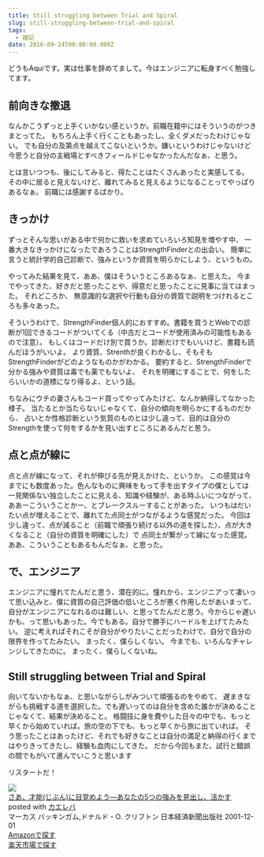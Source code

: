 ```yaml
---
title: Still struggling between Trial and Spiral
slug: still-struggling-between-trial-and-spiral
tags:
  - 雑記
date: 2016-09-24T00:00:00.000Z
---
```

どうもAquiです。実は仕事を辞めてまして。今はエンジニアに転身すべく勉強してます。

## 前向きな撤退
なんかこうずっと上手くいかない感というか。前職在籍中にはそういうのがつきまとってた。
もちろん上手く行くこともあったし、全くダメだったわけじゃない。
でも自分の及第点を越えてこないというか。嫌いというわけじゃないけど
今思うと自分の主戦場とすべきフィールドじゃなかったんだなぁ、と思う。

とは言いつつも、後にしてみると、得たことはたくさんあったと実感してる。
その中に居ると見えないけど、離れてみると見えるようになることってやっぱりあるなぁ。
前職には感謝するばかり。

## きっかけ
ずっとそんな思いがある中で何かに救いを求めていろいろ知見を増やす中、
一番大きなきっかけになったであろうことはStrengthFinderとの出会い。
簡単に言うと統計学的自己診断で、強みというか資質を明らかにしよう、というもの。

やってみた結果を見て、ああ、僕はそういうところあるなぁ、と思えた。
今までやってきた、好きだと思ったことや、得意だと思ったことに見事に当てはまった。
それどころか、 無意識的な選択や行動も自分の資質で説明をつけれるところも多々あった。

そういうわけで、StrengthFinder個人的におすすめ。書籍を買うとWebでの診断が1回できるコードがついてくる（中古だとコードが使用済みの可能性もあるので注意）。
もしくはコードだけ別で買うか。診断だけでもいいけど、書籍も読んだほうがいいよ。
より資質、Strenthが良くわかるし、そもそもStrengthFinderがどのようなものかがわかる。
要約すると、StrengthFinderで分かる強みや資質は毒でも薬でもないよ、
それを明確にすることで、何をしたらいいかの道標になり得るよ、という話。

ちなみにウチの妻さんもコード買ってやってみたけど、なんか納得してなかった様子。
当たるとか当たらないじゃなくて、自分の傾向を明らかにするものだから、
占いとか性格診断という気質のものとは少し違って、目的は自分のStrengthを使って何をするかを見い出すところにあるんだと思う。

## 点と点が線に
点と点が線になって、それが伸びる先が見えかけた、というか。
この感覚は今までにも数度あった。色んなものに興味をもって手を出すタイプの僕としては
一見関係ない独立したことに見える、知識や経験が、ある時ふいにつながって、
ああーこういうことかー、とブレークスルーすることがあった。
いつもはだいたい点が増えることで、離れてた点同士がつながるような感覚だった。
今回は少し違って、点が減ること（前職で頑張り続ける以外の道を探した）、点が大きくなること（自分の資質を明確にした）で
点同士が繋がって線になった感覚。ああ、こういうこともあるもんだなぁ、と思った。

## で、エンジニア
エンジニアに憧れてたんだと思う、潜在的に。憧れから、エンジニアって凄いって思い込みと、僕に資質の自己評価の低いところが悪く作用したがあいまって、自分がエンジニアになれるのは難しい、と思ってたんだと思う。今からじゃ遅いかも、って思いもあった。今でもある。自分で勝手にハードルを上げてたみたい。
逆に考えればそれこそが自分がやりたいことだったわけで、自分で自分の限界を作ってたみたい。
まったく、僕らしくない。
今までも、いろんなチャレンジしてきたのに。
まったく、僕らしくないね。

## Still struggling between Trial and Spiral
向いてないかもなぁ、と思いながらしがみついて頑張るのをやめて、
遅まきながらも挑戦する道を選択した。でも遅いってのは自分を含めた誰かが決めることじゃなくて、結果が決めること。
格闘技に身を費やした日々の中でも、もっと早くから始めていれば。旅の空の下でも、もっと早くから旅に出ていれば。
そう思ったことはあったけど、それでも好きなことは自分の満足と納得の行くまではやりきってきたし、経験も血肉にしてきた。
だから今回もまた、試行と錯誤の間でもがいて進んでいこうと思います

リスタートだ！
<div class="cstmreba"><div class="kaerebalink-box"><div class="kaerebalink-image"><a href="http://www.amazon.co.jp/exec/obidos/ASIN/4532149479/akicks-22/ref=nosim/" target="_blank" ><img src="http://ecx.images-amazon.com/images/I/51A7ZKPW20L._SL160_.jpg" style="border: none;" /></a></div><div class="kaerebalink-info"><div class="kaerebalink-name"><a href="http://www.amazon.co.jp/exec/obidos/ASIN/4532149479/akicks-22/ref=nosim/" target="_blank" >さあ、才能(じぶん)に目覚めよう―あなたの5つの強みを見出し、活かす</a><div class="kaerebalink-powered-date">posted with <a href="http://kaereba.com" rel="nofollow" target="_blank">カエレバ</a></div></div><div class="kaerebalink-detail">マーカス バッキンガム,ドナルド・O. クリフトン 日本経済新聞出版社 2001-12-01    </div><div class="kaerebalink-link1"><div class="shoplinkamazon"><a href="http://www.amazon.co.jp/gp/search?keywords=%82%B3%82%A0%81A%8D%CB%94%5C%28%82%B6%82%D4%82%F1%29%82%C9%96%DA%8Ao%82%DF%82%E6%82%A4&amp;__mk_ja_JP=%83J%83%5E%83J%83i&amp;tag=akicks-22" target="_blank" >Amazonで探す</a></div><div class="shoplinkrakuten"><a href="http://hb.afl.rakuten.co.jp/hgc/12d74d16.c27dc2b4.12d74d17.2343dd9d/?pc=http%3A%2F%2Fsearch.rakuten.co.jp%2Fsearch%2Fmall%2F%25E3%2581%2595%25E3%2581%2582%25E3%2580%2581%25E6%2589%258D%25E8%2583%25BD%2528%25E3%2581%2598%25E3%2581%25B6%25E3%2582%2593%2529%25E3%2581%25AB%25E7%259B%25AE%25E8%25A6%259A%25E3%2582%2581%25E3%2582%2588%25E3%2581%2586%2F-%2Ff.1-p.1-s.1-sf.0-st.A-v.2%3Fx%3D0%26scid%3Daf_ich_link_urltxt%26m%3Dhttp%3A%2F%2Fm.rakuten.co.jp%2F" target="_blank" >楽天市場で探す</a></div></div></div><div class="booklink-footer"></div></div></div>
